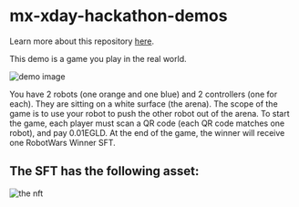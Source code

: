 # mx-xday-hackathon-demos

Learn more about this repository [here](https://laurci.notion.site/XDay-Hackathon-Log-087f6778a60245f58a4e0d9e2bea3b95?pvs=4).

This demo is a game you play in the real world. 

![demo image](https://reframed-test.s3.eu-central-1.amazonaws.com/xday-hackathon-assets/demo2.jpeg)

You have 2 robots (one orange and one blue) and 2 controllers (one for each). They are sitting on a white surface (the arena). The scope of the game is to use your robot to push the other robot out of the arena. To start the game, each player must scan a QR code (each QR code matches one robot), and pay 0.01EGLD. At the end of the game, the winner will receive one RobotWars Winner SFT.

## The SFT has the following asset:

![the nft](https://reframed-test.s3.eu-central-1.amazonaws.com/xday-hackathon-assets/nft.png)
